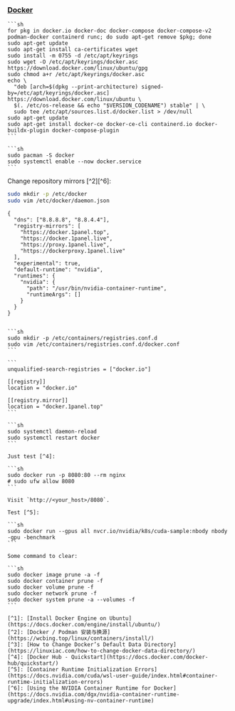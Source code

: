 ### [Docker](https://www.docker.com/)

````{tab} Ubuntu 22/24 ARM [^1]
```sh
for pkg in docker.io docker-doc docker-compose docker-compose-v2 podman-docker containerd runc; do sudo apt-get remove $pkg; done
sudo apt-get update
sudo apt-get install ca-certificates wget
sudo install -m 0755 -d /etc/apt/keyrings
sudo wget -O /etc/apt/keyrings/docker.asc https://download.docker.com/linux/ubuntu/gpg
sudo chmod a+r /etc/apt/keyrings/docker.asc
echo \
  "deb [arch=$(dpkg --print-architecture) signed-by=/etc/apt/keyrings/docker.asc] https://download.docker.com/linux/ubuntu \
  $(. /etc/os-release && echo "$VERSION_CODENAME") stable" | \
  sudo tee /etc/apt/sources.list.d/docker.list > /dev/null
sudo apt-get update
sudo apt-get install docker-ce docker-ce-cli containerd.io docker-buildx-plugin docker-compose-plugin
```
````

````{tab} Arch
```sh
sudo pacman -S docker
sudo systemctl enable --now docker.service
```
````

Change repository mirrors [^2][^6]:

```sh 
sudo mkdir -p /etc/docker
sudo vim /etc/docker/daemon.json
```

```
{
  "dns": ["8.8.8.8", "8.8.4.4"],
  "registry-mirrors": [
    "https://docker.1panel.top",
    "https://docker.1panel.live",
    "https://proxy.1panel.live",
    "https://dockerproxy.1panel.live"
  ],
  "experimental": true,
  "default-runtime": "nvidia",
  "runtimes": {
    "nvidia": {
      "path": "/usr/bin/nvidia-container-runtime",
      "runtimeArgs": []
    }
  }
}
```
````

```sh
sudo mkdir -p /etc/containers/registries.conf.d
sudo vim /etc/containers/registries.conf.d/docker.conf
```

```
unqualified-search-registries = ["docker.io"]

[[registry]]
location = "docker.io"

[[registry.mirror]]
location = "docker.1panel.top"
```

```sh
sudo systemctl daemon-reload
sudo systemctl restart docker
```

Just test [^4]:

```sh
sudo docker run -p 8080:80 --rm nginx
# sudo ufw allow 8080
```

Visit `http://<your_host>/8080`.

Test [^5]:

```sh
sudo docker run --gpus all nvcr.io/nvidia/k8s/cuda-sample:nbody nbody -gpu -benchmark
```

Some command to clear:

```sh
sudo docker image prune -a -f
sudo docker container prune -f
sudo docker volume prune -f
sudo docker network prune -f
sudo docker system prune -a --volumes -f
```

[^1]: [Install Docker Engine on Ubuntu](https://docs.docker.com/engine/install/ubuntu/)
[^2]: [Docker / Podman 安装与换源](https://wcbing.top/linux/containers/install/)
[^3]: [How to Change Docker’s Default Data Directory](https://linuxiac.com/how-to-change-docker-data-directory/)
[^4]: [Docker Hub - Quickstart](https://docs.docker.com/docker-hub/quickstart/)
[^5]: [Container Runtime Initialization Errors](https://docs.nvidia.com/cuda/wsl-user-guide/index.html#container-runtime-initialization-errors)
[^6]: [Using the NVIDIA Container Runtime for Docker](https://docs.nvidia.com/dgx/nvidia-container-runtime-upgrade/index.html#using-nv-container-runtime)